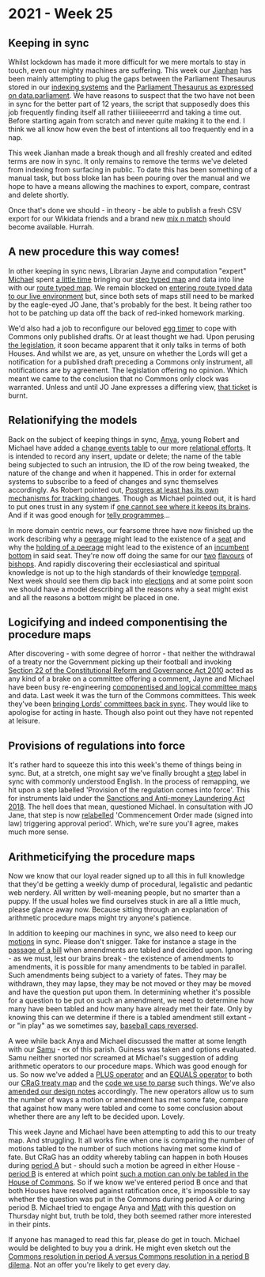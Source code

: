 # 2021 - Week 25

## Keeping in sync

Whilst lockdown has made it more difficult for we mere mortals to stay in touch, even our mighty machines are suffering. This week our [Jianhan](https://twitter.com/jianhanzhu) has been mainly attempting to plug the gaps between the Parliament Thesaurus stored in our [indexing systems](https://ukparliament.github.io/ontologies/meta/data-flow/search-indexing/data-flow.pdf) and the [Parliament Thesaurus as expressed on data.parliament](https://explore.data.parliament.uk/?endpoint=terms). We have reasons to suspect that the two have not been in sync for the better part of 12 years, the script that supposedly does this job frequently finding itself all rather tiiiiiieeeerrrd and taking a time out. Before starting again from scratch and never quite making it to the end. I think we all know how even the best of intentions all too frequently end in a nap.

This week Jianhan made a break though and all freshly created and edited terms are now in sync. It only remains to remove the terms we've deleted from indexing from surfacing in public. To date this has been something of a manual task, but boss bloke Ian has been pouring over the manual and we hope to have a means allowing the machines to export, compare, contrast and delete shortly.

Once that's done we should - in theory - be able to publish a fresh CSV export for our Wikidata friends and a brand new [mix n match](https://meta.wikimedia.org/wiki/Mix%27n%27match/Manual) should become available. Hurrah.

## A new procedure this way comes!

In other keeping in sync news, Librarian Jayne and computation "expert" [Michael](https://twitter.com/fantasticlife) spent [a little time](https://trello.com/c/prp4zYat/20-update-logical-map-and-data) bringing our [step typed map](https://github.com/ukparliament/ontologies/blob/master/procedure/flowcharts/published-drafts-under-euwa/logic-gates/published-drafts-under-euwa.pdf) and data into line with our [route typed map](https://github.com/ukparliament/ontologies/blob/master/procedure/flowcharts/published-drafts-under-euwa/published-drafts-under-euwa.pdf). We remain blocked on [entering route typed data to our live environment](https://trello.com/c/HphK4nmT/19-enter-procedure-in-live-with-route-types) but, since both sets of maps still need to be marked by the eagle-eyed JO Jane, that's probably for the best. It being rather too hot to be patching up data off the back of red-inked homework marking.

We'd also had a job to reconfigure our beloved [egg timer](https://parliament-calendar.herokuapp.com/) to cope with Commons only published drafts. Or at least thought we had. Upon perusing [the legislation](https://www.legislation.gov.uk/ukpga/2018/16/schedule/8/enacted#schedule-8-paragraph-14-9-d), it soon became apparent that it only talks in terms of both Houses. And whilst we are, as yet, unsure on whether the Lords will get a notification for a published draft preceding a Commons only instrument, all notifications are by agreement. The legislation offering no opinion. Which meant we came to the conclusion that no Commons only clock was warranted. Unless and until JO Jane expresses a differing view, [that ticket](https://trello.com/c/4xJlBKUB/27-update-egg-timer-for-commons-only) is burnt.

## Relationifying the models

Back on the subject of keeping things in sync, [Anya](https://twitter.com/bitten_), young Robert and Michael have added a [change events table](https://github.com/ukparliament/ontologies/blob/master/meta/relational/schema.sql#L36) to our more [relational efforts](https://github.com/ukparliament/ontologies/blob/master/meta/relational/). It is intended to record any insert, update or delete; the name of the table being subjected to such an intrusion, the ID of the row being tweaked, the nature of the change and when it happened. This in order for external systems to subscribe to a feed of changes and sync themselves accordingly. As Robert pointed out, [Postgres at least has its own mechanisms for tracking changes](https://dba.stackexchange.com/questions/233735/track-all-modifications-to-a-postgresql-table). Though as Michael pointed out, it is hard to put ones trust in any system if [one cannot see where it keeps its brains](https://www.goodreads.com/quotes/4857-ginny-said-mr-weasley-flabbergasted-haven-t-i-taught-you-anything). And if it was good enough for [telly programmes](https://smethur.st/posts/176135860)...

In more domain centric news, our fearsome three have now finished up the work describing why a [peerage](https://ukparliament.github.io/ontologies/peerage/peerage-ontology.html#d4e79) might lead to the existence of a [seat](https://ukparliament.github.io/ontologies/house-membership/house-membership-ontology.html#d4e29) and why the [holding of a peerage](https://ukparliament.github.io/ontologies/peerage/peerage-ontology.html#d4e112) might lead to the existence of an [incumbent bottom](https://ukparliament.github.io/ontologies/house-membership/house-membership-ontology.html#d4e63) in said seat. They're now off doing the same for our [two](https://github.com/ukparliament/ontologies/blob/master/meta/relational/schema.sql#L252) [flavours](https://github.com/ukparliament/ontologies/blob/master/meta/relational/schema.sql#L256) of [bishops](https://www.crockford.org.uk/bishops-in-the-house-of-lords). And rapidly discovering their ecclesiastical and spiritual knowledge is not up to the high standards of their knowledge [temporal](https://en.wikipedia.org/wiki/Lords_Temporal). Next week should see them dip back into [elections](https://ukparliament.github.io/ontologies/election/election-ontology.html) and at some point soon we should have a model describing all the reasons why a seat might exist and all the reasons a bottom might be placed in one.

## Logicifying and indeed componentising the procedure maps

After discovering - with some degree of horror - that neither the withdrawal of a treaty nor the Government picking up their football and invoking [Section 22 of the Constitutional Reform and Governance Act 2010](https://www.legislation.gov.uk/ukpga/2010/25/section/22) acted as any kind of a brake on a committee offering a comment, Jayne and Michael have been busy re-engineering [componentised and logical committee maps](https://github.com/ukparliament/ontologies/tree/master/procedure/flowcharts/crag-treaties/logic-gates/components) and data. Last week it was the turn of the Commons committees. This week they've been [bringing Lords' committees back in sync](https://trello.com/c/8N8JEQ2v/136-jmk-check-lords-committee-preclusions-for-treaties). They would like to apologise for acting in haste. Though also point out they have not repented at leisure.

## Provisions of regulations into force

It's rather hard to squeeze this into this week's theme of things being in sync. But, at a stretch, one might say we've finally brought a [step](https://ukparliament.github.io/ontologies/procedure/procedure-ontology.html#d4e175) label in sync with commonly understood English. In the process of remapping, we hit upon a step labelled 'Provision of the regulation comes into force'. This for instruments laid under the [Sanctions and Anti-money Laundering Act 2018](https://www.legislation.gov.uk/ukpga/2018/13/contents/enacted). The hell does that mean, questioned Michael. In consultation with JO Jane, that step is now [relabelled](https://trello.com/c/mG6Y1HlE/379-jw-provision-of-the-regulation-comes-into-force) 'Commencement Order made (signed into law) triggering approval period'. Which, we're sure you'll agree, makes much more sense.

## Arithmeticifying the procedure maps

Now we know that our loyal reader signed up to all this in full knowledge that they'd be getting a weekly dump of procedural, legalistic and pedantic web nerdery. All written by well-meaning people, but no smarter than a puppy. If the usual holes we find ourselves stuck in are all a little much, please glance away now. Because sitting through an explanation of arithmetic procedure maps might try anyone's patience. 

In addition to keeping our machines in sync, we also need to keep our [motions](https://www.parliament.uk/site-information/glossary/motion/) in sync. Please don't snigger. Take for instance a stage in the [passage of a bill](https://ukparliament.github.io/ontologies/procedure/flowcharts/bills/public-bill.pdf) when amendments are tabled and decided upon. Ignoring - as we must, lest our brains break - the existence of amendments to amendments, it is possible for many amendments to be tabled in parallel. Such amendments being subject to a variety of fates. They may be withdrawn, they may lapse, they may be not moved or they may be moved and have the question put upon them. In determining whether it's possible for a question to be put on such an amendment, we need to determine how many have been tabled and how many have already met their fate. Only by knowing this can we determine if there is a tabled amendment still extant - or "in play" as we sometimes say, [baseball caps reversed](https://www.youtube.com/watch?v=UvwznHa_EdE).

A wee while back Anya and Michael discussed the matter at some length with our [Samu](https://twitter.com/langsamu) - ex of this parish. Guiness was taken and options evaluated. Samu neither snorted nor screamed at Michael's suggestion of adding arithmetic operators to our procedure maps. Which was good enough for us. So now we've added a [PLUS operator](https://api.parliament.uk/procedures/comments/plus_step.rb.html) and an [EQUALS operator](https://api.parliament.uk/procedures/comments/equals_step.rb.html) to both our [CRaG treaty map](https://ukparliament.github.io/ontologies/procedure/flowcharts/crag-treaties/logic-gates/crag-treaties.pdf) and the [code we use to parse](https://api.parliament.uk/procedures/meta/comments) such things. We've also [amended our design notes](https://ukparliament.github.io/ontologies/procedure/flowcharts/meta/design-notes/with-step-types/#arithmetic-steps) accordingly. The new operators allow us to sum the number of ways a motion or amendment has met some fate, compare that against how many were tabled and come to some conclusion about whether there are any left to be decided upon. Lovely.

This week Jayne and Michael have been attempting to add this to our treaty map. And struggling. It all works fine when one is comparing the number of motions tabled to the number of such motions having met some kind of fate. But CRaG has an oddity whereby tabling can happen in both Houses during [period A](https://www.legislation.gov.uk/ukpga/2010/25/section/20#section-20-2) but - should such a motion be agreed in either House - [period B](https://www.legislation.gov.uk/ukpga/2010/25/section/20#section-20-5) is entered at which point [such a motion can only be tabled in the House of Commons](https://www.legislation.gov.uk/ukpga/2010/25/section/20#section-20-4-a). So if we know we've entered period B once and that both Houses have resolved against ratification once, it's impossible to say whether the question was put in the Commons during period A or during period B. Michael tried to engage Anya and [Matt](https://twitter.com/MattKorris) with this question on Thursday night but, truth be told, they both seemed rather more interested in their pints.

If anyone has managed to read this far, please do get in touch. Michael would be delighted to buy you a drink. He might even sketch out the [Commons resolution in period A versus Commons resolution in a period B dilema](https://ukparliament.github.io/ontologies/procedure/flowcharts/crag-treaties/logic-gates/commons-motion.pdf). Not an offer you're likely to get every day.


